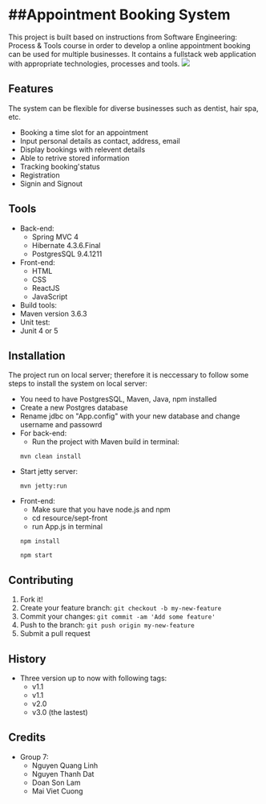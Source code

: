 
##Appointment Booking System
================

This project is built based on instructions from Software Engineering: Process & Tools course in order to develop a online appointment booking can be used for multiple businesses. It contains a fullstack web application with appropriate technologies, processes and tools. 
<img src="https://xbsoftware.com/wp-content/uploads/2019/12/online-appointment-scheduling-system-for-salons-main-update.png">
## Features 
The system can be flexible for diverse businesses such as dentist, hair spa, etc.
* Booking a time slot for an appointment 
* Input personal details as contact, address, email
* Display bookings with relevent details
* Able to retrive stored information
* Tracking booking'status
* Registration
* Signin and Signout

## Tools 
- Back-end: 
  - Spring MVC 4
  - Hibernate 4.3.6.Final
  - PostgresSQL 9.4.1211
- Front-end: 
  - HTML
  - CSS
  - ReactJS
  - JavaScript 
 - Build tools: 
  - Maven version 3.6.3
 - Unit test: 
  - Junit 4 or 5
  
## Installation
The project run on local server; therefore it is neccessary to follow some steps to install the system on local server:
- You need to have PostgresSQL, Maven, Java, npm installed 
- Create a new Postgres database 
- Rename jdbc on "App.config" with your new database and change username and passowrd
- For back-end: 
  - Run the project with Maven build in terminal:
  ```
  mvn clean install
  ```
 - Start jetty server: 
   ```
   mvn jetty:run
   ```
 - Front-end: 
   - Make sure that you have node.js and npm
   - cd resource/sept-front
   - run App.js in terminal
   ```
   npm install
  
   npm start
   ```

## Contributing

1. Fork it!
2. Create your feature branch: `git checkout -b my-new-feature`
3. Commit your changes: `git commit -am 'Add some feature'`
4. Push to the branch: `git push origin my-new-feature`
5. Submit a pull request 

## History

- Three version up to now with following tags:
  - v1.1
  - v1.1
  - v2.0 
  - v3.0 (the lastest)

## Credits

- Group 7: 
  - Nguyen Quang Linh
  - Nguyen Thanh Dat
  - Doan Son Lam
  - Mai Viet Cuong



